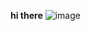 **hi there**
![image](https://github.com/locus84/locus84.github.io/assets/6591432/12d380a4-05d0-497b-a6d0-25c662c41a6f)
